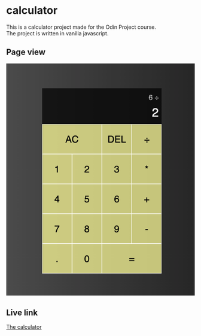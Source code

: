 # calculator
This is a calculator project made for the Odin Project course.<br>
The project is written in vanilla javascript.<br>

## Page view
<img src="live-view.png">

## Live link
<a href="https://cheeterlee.github.io/calculator/">The calculator</a>


